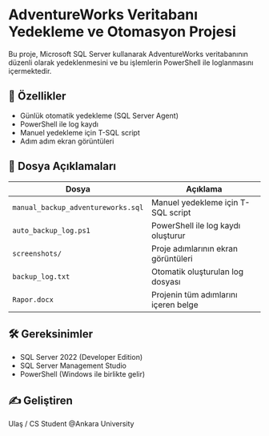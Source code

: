 # AdventureWorks Veritabanı Yedekleme ve Otomasyon Projesi

Bu proje, Microsoft SQL Server kullanarak AdventureWorks veritabanının düzenli olarak yedeklenmesini ve bu işlemlerin PowerShell ile loglanmasını içermektedir.

## 🚀 Özellikler

- Günlük otomatik yedekleme (SQL Server Agent)
- PowerShell ile log kaydı
- Manuel yedekleme için T-SQL script
- Adım adım ekran görüntüleri

## 📁 Dosya Açıklamaları

| Dosya | Açıklama |
|-------|----------|
| `manual_backup_adventureworks.sql` | Manuel yedekleme için T-SQL script |
| `auto_backup_log.ps1` | PowerShell ile log kaydı oluşturur |
| `screenshots/` | Proje adımlarının ekran görüntüleri |
| `backup_log.txt` | Otomatik oluşturulan log dosyası |
| `Rapor.docx` | Projenin tüm adımlarını içeren belge |

## 🛠️ Gereksinimler

- SQL Server 2022 (Developer Edition)
- SQL Server Management Studio
- PowerShell (Windows ile birlikte gelir)

## ✍️ Geliştiren

Ulaş / CS Student @Ankara University
